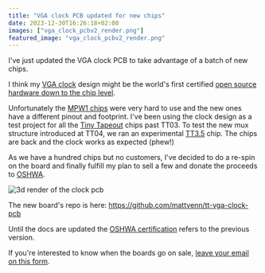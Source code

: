 ```yaml
---
title: "VGA clock PCB updated for new chips"
date: 2023-12-30T16:26:18+02:00
images: ["vga_clock_pcbv2_render.png"]
featured_image: "vga_clock_pcbv2_render.png"
---
```


I've just updated the VGA clock PCB to take advantage of a batch of new chips.

I think my [VGA clock](/post/vga_clock) design might be the world's first certified [open source hardware down to the chip level](/post/vga_clock_pcb).

Unfortunately the [MPW1 chips](/post/mpw1_silicon/) were very hard to use and the new ones have a different pinout and footprint. I've been using the clock design as a test project for all the [Tiny Tapeout](https://tinytapeout.com/) chips past TT03. To test the new mux structure introduced at TT04, we ran an experimental [TT3.5](https://github.com/TinyTapeout/tinytapeout-03p5) chip. The chips are back and the clock works as expected (phew!)

As we have a hundred chips but no customers, I've decided to do a re-spin on the board and finally fulfill my plan to sell a few and donate the proceeds to [OSHWA](https://www.oshwa.org/).

![3d render of the clock pcb](/vga_clock_pcbv2_render.png)

The new board's repo is here: https://github.com/mattvenn/tt-vga-clock-pcb

Until the docs are updated the [OSHWA certification](https://certification.oshwa.org/es000023.html) refers to the previous version.

If you're interested to know when the boards go on sale, [leave your email on this form](https://docs.google.com/forms/d/1T6BmjGyFQyqTNji1qao1T61LZW5fL_B2eHlydXzalR4/edit).
